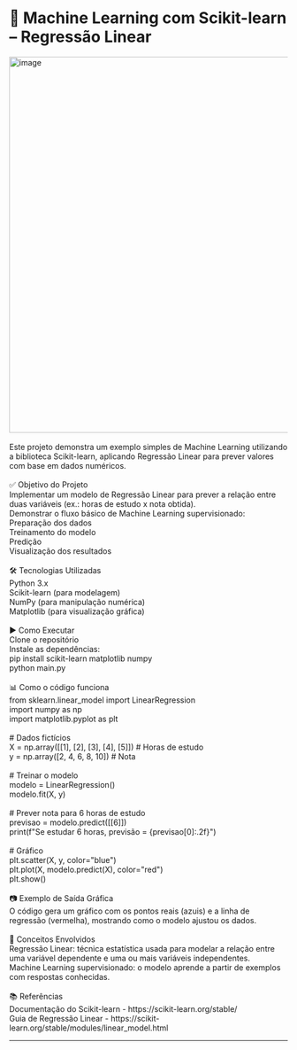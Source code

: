 # 🐍 Machine Learning com Scikit-learn – Regressão Linear

<img width="795" height="679" alt="image" src="https://github.com/user-attachments/assets/d4c16f3a-06ea-4cdd-87bc-ce4177b4b539" />
<br>
<br>
Este projeto demonstra um exemplo simples de Machine Learning utilizando a biblioteca Scikit-learn, aplicando Regressão Linear para prever valores com base em dados numéricos.<br>
<br>
✅ Objetivo do Projeto<br>
Implementar um modelo de Regressão Linear para prever a relação entre duas variáveis (ex.: horas de estudo x nota obtida).<br>
Demonstrar o fluxo básico de Machine Learning supervisionado:<br>
Preparação dos dados<br>
Treinamento do modelo<br>
Predição<br>
Visualização dos resultados<br>
<br>
🛠️ Tecnologias Utilizadas<br>
Python 3.x<br>
Scikit-learn (para modelagem)<br>
NumPy (para manipulação numérica)<br>
Matplotlib (para visualização gráfica)<br>
<br>
▶️ Como Executar<br>
Clone o repositório<br>
Instale as dependências:<br>
pip install scikit-learn matplotlib numpy<br>
python main.py<br>
<br>
📊 Como o código funciona<br>
from sklearn.linear_model import LinearRegression<br>
import numpy as np<br>
import matplotlib.pyplot as plt<br>
<br>
# Dados fictícios<br>
X = np.array([[1], [2], [3], [4], [5]])  # Horas de estudo<br>
y = np.array([2, 4, 6, 8, 10])          # Nota<br>
<br>
# Treinar o modelo<br>
modelo = LinearRegression()<br>
modelo.fit(X, y)<br>
<br>
# Prever nota para 6 horas de estudo<br>
previsao = modelo.predict([[6]])<br>
print(f"Se estudar 6 horas, previsão = {previsao[0]:.2f}")<br>
<br>
# Gráfico<br>
plt.scatter(X, y, color="blue")<br>
plt.plot(X, modelo.predict(X), color="red")<br>
plt.show()<br>
<br>
📷 Exemplo de Saída Gráfica<br>
O código gera um gráfico com os pontos reais (azuis) e a linha de regressão (vermelha), mostrando como o modelo ajustou os dados.<br>
<br>
📌 Conceitos Envolvidos<br>
Regressão Linear: técnica estatística usada para modelar a relação entre uma variável dependente e uma ou mais variáveis independentes.<br>
Machine Learning supervisionado: o modelo aprende a partir de exemplos com respostas conhecidas.<br>
<br>
📚 Referências<br>
Documentação do Scikit-learn - https://scikit-learn.org/stable/<br>
Guia de Regressão Linear - https://scikit-learn.org/stable/modules/linear_model.html<br>

-----------------------------------------------------------------------
